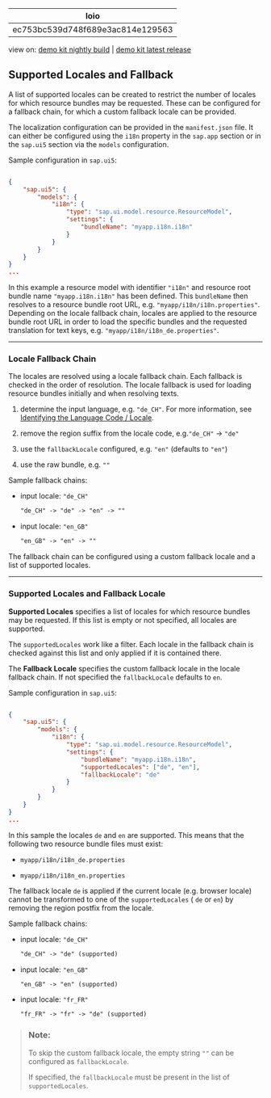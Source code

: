 <!-- loioec753bc539d748f689e3ac814e129563 -->

| loio |
| -----|
| ec753bc539d748f689e3ac814e129563 |

<div id="loio">

view on: [demo kit nightly build](https://openui5nightly.hana.ondemand.com/#/topic/ec753bc539d748f689e3ac814e129563) | [demo kit latest release](https://openui5.hana.ondemand.com/#/topic/ec753bc539d748f689e3ac814e129563)</div>

## Supported Locales and Fallback

A list of supported locales can be created to restrict the number of locales for which resource bundles may be requested. These can be configured for a fallback chain, for which a custom fallback locale can be provided.

The localization configuration can be provided in the `manifest.json` file. It can either be configured using the `i18n` property in the `sap.app` section or in the `sap.ui5` section via the `models` configuration.

Sample configuration in `sap.ui5`:

``` json

{
    "sap.ui5": {
        "models": {
            "i18n": {
                "type": "sap.ui.model.resource.ResourceModel",
                "settings": {
                    "bundleName": "myapp.i18n.i18n"
                }
            }
        }
    }
}
...
```

In this example a resource model with identifier `"i18n"` and resource root bundle name `"myapp.i18n.i18n"` has been defined. This `bundleName` then resolves to a resource bundle root URL, e.g. `"myapp/i18n/i18n.properties"`. Depending on the locale fallback chain, locales are applied to the resource bundle root URL in order to load the specific bundles and the requested translation for text keys, e.g. `"myapp/i18n/i18n_de.properties"`.

***

<a name="loioec753bc539d748f689e3ac814e129563__section_FallbackChain"/>

### Locale Fallback Chain

The locales are resolved using a locale fallback chain. Each fallback is checked in the order of resolution. The locale fallback is used for loading resource bundles initially and when resolving texts.

1.  determine the input language, e.g. `"de_CH"`. For more information, see [Identifying the Language Code / Locale](Identifying_the_Language_Code__Locale_91f21f1.md).

2.  remove the region suffix from the locale code, e.g.`"de_CH"` -\> `"de"`

3.  use the `fallbackLocale` configured, e.g. `"en"` \(defaults to `"en"`\)

4.  use the raw bundle, e.g. `""`


Sample fallback chains:

-   input locale: `"de_CH"`

    ``` html
    "de_CH" -> "de" -> "en" -> ""
    ```

-   input locale: `"en_GB"`

    ``` html
    "en_GB" -> "en" -> ""
    ```


The fallback chain can be configured using a custom fallback locale and a list of supported locales.

***

<a name="loioec753bc539d748f689e3ac814e129563__section_SupportedLocales"/>

### Supported Locales and Fallback Locale

**Supported Locales** specifies a list of locales for which resource bundles may be requested. If this list is empty or not specified, all locales are supported.

The `supportedLocales` work like a filter. Each locale in the fallback chain is checked against this list and only applied if it is contained there.

The **Fallback Locale** specifies the custom fallback locale in the locale fallback chain. If not specified the `fallbackLocale` defaults to `en`.

Sample configuration in `sap.ui5`:

``` json

{
    "sap.ui5": {
        "models": {
            "i18n": {
                "type": "sap.ui.model.resource.ResourceModel",
                "settings": {
                    "bundleName": "myapp.i18n.i18n",
                    "supportedLocales": ["de", "en"],
                    "fallbackLocale": "de"
                }
            }
        }
    }
}
...
```

In this sample the locales `de` and `en` are supported. This means that the following two resource bundle files must exist:

-   `myapp/i18n/i18n_de.properties`

-   `myapp/i18n/i18n_en.properties`


The fallback locale `de` is applied if the current locale \(e.g. browser locale\) cannot be transformed to one of the `supportedLocales` \( `de` or `en`\) by removing the region postfix from the locale.

Sample fallback chains:

-   input locale: `"de_CH"`

    ``` html
    "de_CH" -> "de" (supported)
    ```

-   input locale: `"en_GB"`

    ``` html
    "en_GB" -> "en" (supported)
    ```

-   input locale: `"fr_FR"`

    ``` html
    "fr_FR" -> "fr" -> "de" (supported)
    ```


> ### Note:  
> To skip the custom fallback locale, the empty string `""` can be configured as `fallbackLocale`.
> 
> If specified, the `fallbackLocale` must be present in the list of `supportedLocales`.


